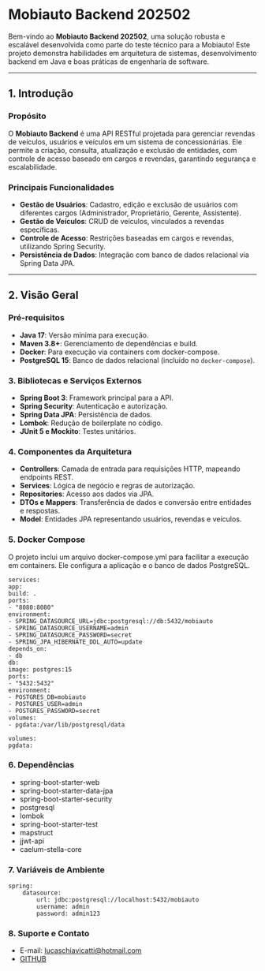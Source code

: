# Mobiauto Backend 202502

Bem-vindo ao **Mobiauto Backend 202502**, uma solução robusta e escalável desenvolvida como parte do teste técnico para a Mobiauto! Este projeto demonstra habilidades em arquitetura de sistemas, desenvolvimento backend em Java e boas práticas de engenharia de software.

---

## 1. Introdução

### Propósito

O **Mobiauto Backend** é uma API RESTful projetada para gerenciar revendas de veículos, usuários e veículos em um sistema de concessionárias. Ele permite a criação, consulta, atualização e exclusão de entidades, com controle de acesso baseado em cargos e revendas, garantindo segurança e escalabilidade.

### Principais Funcionalidades

- **Gestão de Usuários**: Cadastro, edição e exclusão de usuários com diferentes cargos (Administrador, Proprietário, Gerente, Assistente).
- **Gestão de Veículos**: CRUD de veículos, vinculados a revendas específicas.
- **Controle de Acesso**: Restrições baseadas em cargos e revendas, utilizando Spring Security.
- **Persistência de Dados**: Integração com banco de dados relacional via Spring Data JPA.

---

## 2. Visão Geral

### Pré-requisitos

- **Java 17**: Versão mínima para execução.
- **Maven 3.8+**: Gerenciamento de dependências e build.
- **Docker**: Para execução via containers com docker-compose.
- **PostgreSQL 15**: Banco de dados relacional (incluído no `docker-compose`).

### 3. Bibliotecas e Serviços Externos

- **Spring Boot 3**: Framework principal para a API.
- **Spring Security**: Autenticação e autorização.
- **Spring Data JPA**: Persistência de dados.
- **Lombok**: Redução de boilerplate no código.
- **JUnit 5 e Mockito**: Testes unitários.

### 4. Componentes da Arquitetura

- **Controllers**: Camada de entrada para requisições HTTP, mapeando endpoints REST.
- **Services**: Lógica de negócio e regras de autorização.
- **Repositories**: Acesso aos dados via JPA.
- **DTOs e Mappers**: Transferência de dados e conversão entre entidades e respostas.
- **Model**: Entidades JPA representando usuários, revendas e veículos.

### 5. Docker Compose
O projeto inclui um arquivo docker-compose.yml para facilitar a execução em containers. Ele configura a aplicação e o banco de dados PostgreSQL.

```version: '3.8'
services:
app:
build: .
ports:
- "8080:8080"
environment:
- SPRING_DATASOURCE_URL=jdbc:postgresql://db:5432/mobiauto
- SPRING_DATASOURCE_USERNAME=admin
- SPRING_DATASOURCE_PASSWORD=secret
- SPRING_JPA_HIBERNATE_DDL_AUTO=update
depends_on:
- db
db:
image: postgres:15
ports:
- "5432:5432"
environment:
- POSTGRES_DB=mobiauto
- POSTGRES_USER=admin
- POSTGRES_PASSWORD=secret
volumes:
- pgdata:/var/lib/postgresql/data

volumes:
pgdata:
```
### 6. Dependências

* spring-boot-starter-web
* spring-boot-starter-data-jpa
* spring-boot-starter-security
* postgresql
* lombok
* spring-boot-starter-test
* mapstruct
* jjwt-api
* caelum-stella-core

### 7. Variáveis de Ambiente

```
spring:
    datasource:
        url: jdbc:postgresql://localhost:5432/mobiauto
        username: admin
        password: admin123
```

### 8. Suporte e Contato

* E-mail: lucaschiavicatti@hotmail.com
* [GITHUB](https://github.com/lucaschiavicatti/mobiauto-backend-202502)



